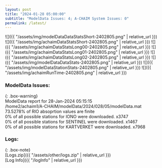 ```yaml
---
layout: post
title: "2024-01-28 05:00:00"
subtitle: "ModelData Issues: 4; A-CHAIM System Issues: 0"
permalink: /latest/
---
```


![]({{ "/assets/img/modelDataDataStatsShort-2402805.png" | relative_url }})
![]({{ "/assets/img/achaimDataStatsShort-2402805.png" | relative_url }})
![]({{ "/assets/img/achaimDataStatsLong00-2402805.png" | relative_url }})
![]({{ "/assets/img/achaimDataStatsLong01-2402805.png" | relative_url }})
![]({{ "/assets/img/achaimDataStatsLong02-2402805.png" | relative_url }})
![]({{ "/assets/img/modelDataDataStats-2402805.png" | relative_url }})
![]({{ "/assets/img/modelDataStationStats-2402805.png" | relative_url }})
![]({{ "/assets/img/achaimRunTime-2402805.png" | relative_url }})


### ModelData Issues:  
  
{: .box-warning}  
 ModelData report for 28-Jan-2024 05:15:15   
 /home2/achaim1/A-CHAIM/modelData/2024/028/05/modelData.mat   
 73.5278% of RIO absoprtion values are finite   
 0% of all possible stations for IONO were downloaded. x3747   
 0% of all possible stations for SENTINEL were downloaded. x1467   
 0% of all possible stations for KARTVERKET were downloaded. x7968   
  


### Logs:  
  
{: .box-note}  
[Logs.zip]({{ "/assets/other/logs.zip" | relative_url }})  
[Log Info]({{ "/logInfo" | relative_url }})  
